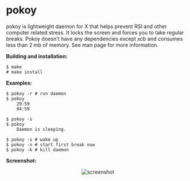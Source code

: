 pokoy
=====

pokoy is lightweight daemon for X that helps prevent RSI and other computer related stress. It locks the screen and forces you to take regular breaks. Pokoy doesn't have any dependencies except xcb and consumes less than 2 mb of memory. See man page for more information.


**Building and installation:**

```
$ make
# make install
```

**Examples:**
```
$ pokoy -r # run daemon
$ pokoy
    29:59
	04:59

$ pokoy -s
$ pokoy
    Daemon is sleeping.

$ pokoy -s # wake up
$ pokoy -n # start first break now
$ pokoy -k # kill daemon
```

**Screenshot:**
<p align="center">
  <img src="https://raw.githubusercontent.com/ttygde/pokoy/master/screenshot.png" alt="screenshot"/>
</p>
